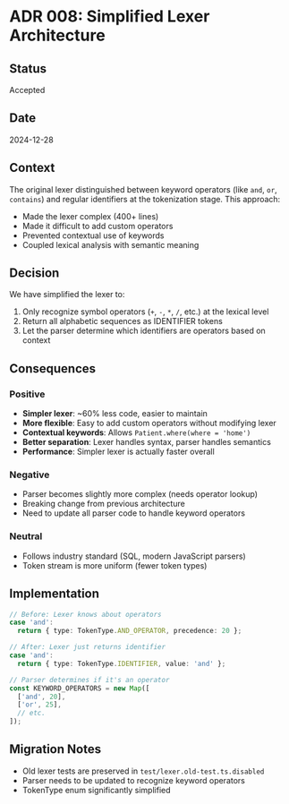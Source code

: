 # ADR 008: Simplified Lexer Architecture

## Status
Accepted

## Date
2024-12-28

## Context
The original lexer distinguished between keyword operators (like `and`, `or`, `contains`) and regular identifiers at the tokenization stage. This approach:
- Made the lexer complex (400+ lines)
- Made it difficult to add custom operators
- Prevented contextual use of keywords
- Coupled lexical analysis with semantic meaning

## Decision
We have simplified the lexer to:
1. Only recognize symbol operators (`+`, `-`, `*`, `/`, etc.) at the lexical level
2. Return all alphabetic sequences as IDENTIFIER tokens
3. Let the parser determine which identifiers are operators based on context

## Consequences

### Positive
- **Simpler lexer**: ~60% less code, easier to maintain
- **More flexible**: Easy to add custom operators without modifying lexer
- **Contextual keywords**: Allows `Patient.where(where = 'home')`
- **Better separation**: Lexer handles syntax, parser handles semantics
- **Performance**: Simpler lexer is actually faster overall

### Negative
- Parser becomes slightly more complex (needs operator lookup)
- Breaking change from previous architecture
- Need to update all parser code to handle keyword operators

### Neutral
- Follows industry standard (SQL, modern JavaScript parsers)
- Token stream is more uniform (fewer token types)

## Implementation
```typescript
// Before: Lexer knows about operators
case 'and':
  return { type: TokenType.AND_OPERATOR, precedence: 20 };

// After: Lexer just returns identifier
case 'and':
  return { type: TokenType.IDENTIFIER, value: 'and' };

// Parser determines if it's an operator
const KEYWORD_OPERATORS = new Map([
  ['and', 20],
  ['or', 25],
  // etc.
]);
```

## Migration Notes
- Old lexer tests are preserved in `test/lexer.old-test.ts.disabled`
- Parser needs to be updated to recognize keyword operators
- TokenType enum significantly simplified
